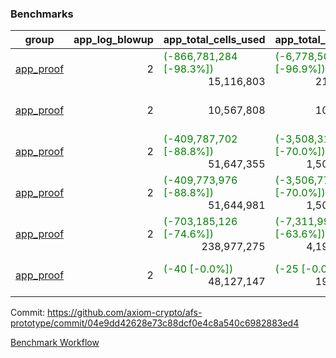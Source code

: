 ### Benchmarks
| group | app_log_blowup | app_total_cells_used | app_total_cycles | app_total_proof_time_ms | leaf_log_blowup | leaf_total_cells_used | leaf_total_cycles | leaf_total_proof_time_ms | max_segment_length | instance | alloc |
|---|---|---|---|---|---|---|---|---|---|---|---|
| [ app_proof ](https://github.com/axiom-crypto/afs-prototype/blob/gh-pages/benchmarks-pr/986/individual/base64_json-2-2-1048476-64cpu-linux-arm64-mimalloc.md) | <div style='text-align: right'> 2 </div>  | <span style='color: green'>(-866,781,284 [-98.3%])</span><div style='text-align: right'> 15,116,803 </div>  | <span style='color: green'>(-6,778,503 [-96.9%])</span><div style='text-align: right'> 217,347 </div>  | <span style='color: green'>(-39,058.0 [-95.3%])</span><div style='text-align: right'> 1,921.0 </div>  | <div style='text-align: right'> - </div>  | <div style='text-align: right'> - </div>  | <div style='text-align: right'> - </div>  | <div style='text-align: right'> - </div>  | 1048476 | 64cpu-linux-arm64 | mimalloc |
| [ app_proof ](https://github.com/axiom-crypto/afs-prototype/blob/gh-pages/benchmarks-pr/986/individual/ecrecover-2-2-1048476-64cpu-linux-arm64-mimalloc.md) | <div style='text-align: right'> 2 </div>  | <div style='text-align: right'> 10,567,808 </div>  | <div style='text-align: right'> 106,444 </div>  | <span style='color: red'>(+69.0 [+3.9%])</span><div style='text-align: right'> 1,859.0 </div>  | <div style='text-align: right'> - </div>  | <div style='text-align: right'> - </div>  | <div style='text-align: right'> - </div>  | <div style='text-align: right'> - </div>  | 1048476 | 64cpu-linux-arm64 | mimalloc |
| [ app_proof ](https://github.com/axiom-crypto/afs-prototype/blob/gh-pages/benchmarks-pr/986/individual/fibonacci-2-2-1048476-64cpu-linux-arm64-mimalloc.md) | <div style='text-align: right'> 2 </div>  | <span style='color: green'>(-409,787,702 [-88.8%])</span><div style='text-align: right'> 51,647,355 </div>  | <span style='color: green'>(-3,508,317 [-70.0%])</span><div style='text-align: right'> 1,500,219 </div>  | <span style='color: green'>(-21,657.0 [-80.8%])</span><div style='text-align: right'> 5,142.0 </div>  | <div style='text-align: right'> - </div>  | <div style='text-align: right'> - </div>  | <div style='text-align: right'> - </div>  | <div style='text-align: right'> - </div>  | 1048476 | 64cpu-linux-arm64 | mimalloc |
| [ app_proof ](https://github.com/axiom-crypto/afs-prototype/blob/gh-pages/benchmarks-pr/986/individual/fibonacci-2-2-1048476-64cpu-linux-x64-jemalloc.md) | <div style='text-align: right'> 2 </div>  | <span style='color: green'>(-409,773,976 [-88.8%])</span><div style='text-align: right'> 51,644,981 </div>  | <span style='color: green'>(-3,506,777 [-70.0%])</span><div style='text-align: right'> 1,500,219 </div>  | <span style='color: green'>(-22,750.0 [-79.2%])</span><div style='text-align: right'> 5,972.0 </div>  | <div style='text-align: right'> - </div>  | <div style='text-align: right'> - </div>  | <div style='text-align: right'> - </div>  | <div style='text-align: right'> - </div>  | 1048476 | 64cpu-linux-x64 | jemalloc |
| [ app_proof ](https://github.com/axiom-crypto/afs-prototype/blob/gh-pages/benchmarks-pr/986/individual/regex-2-2-1048476-64cpu-linux-arm64-mimalloc.md) | <div style='text-align: right'> 2 </div>  | <span style='color: green'>(-703,185,126 [-74.6%])</span><div style='text-align: right'> 238,977,275 </div>  | <span style='color: green'>(-7,311,996 [-63.6%])</span><div style='text-align: right'> 4,190,904 </div>  | <span style='color: green'>(-35,686.0 [-68.8%])</span><div style='text-align: right'> 16,198.0 </div>  | <div style='text-align: right'> - </div>  | <div style='text-align: right'> - </div>  | <div style='text-align: right'> - </div>  | <div style='text-align: right'> - </div>  | 1048476 | 64cpu-linux-arm64 | mimalloc |
| [ app_proof ](https://github.com/axiom-crypto/afs-prototype/blob/gh-pages/benchmarks-pr/986/individual/verify_fibair-2-2-1048476-64cpu-linux-arm64-mimalloc.md) | <div style='text-align: right'> 2 </div>  | <span style='color: green'>(-40 [-0.0%])</span><div style='text-align: right'> 48,127,147 </div>  | <span style='color: green'>(-25 [-0.0%])</span><div style='text-align: right'> 198,582 </div>  | <span style='color: red'>(+9.0 [+0.3%])</span><div style='text-align: right'> 2,932.0 </div>  | <div style='text-align: right'> - </div>  | <div style='text-align: right'> - </div>  | <div style='text-align: right'> - </div>  | <div style='text-align: right'> - </div>  | 1048476 | 64cpu-linux-arm64 | mimalloc |


Commit: https://github.com/axiom-crypto/afs-prototype/commit/04e9dd42628e73c88dcf0e4c8a540c6982883ed4

[Benchmark Workflow](https://github.com/axiom-crypto/afs-prototype/actions/runs/12268943518)
